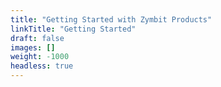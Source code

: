 ```yaml
---
title: "Getting Started with Zymbit Products"
linkTitle: "Getting Started"
draft: false
images: []
weight: -1000
headless: true
---
```


